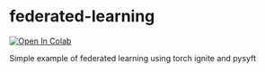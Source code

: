 # federated-learning
[![Open In Colab](https://colab.research.google.com/assets/colab-badge.svg)](https://colab.research.google.com/github/Mainakdeb/federated-learning/blob/main/federated-learning-using-ignite.ipynb)

Simple example of federated learning using torch ignite and pysyft
